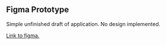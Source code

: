 ## Figma Prototype
Simple unfinished draft of application. No design implemented.

[Link to figma.](https://www.figma.com/proto/8nvg9ilsqJWq8sFa9suR9q/Bouvet-Asset-Hub?node-id=2%3A3&scaling=min-zoom&page-id=0%3A1&starting-point-node-id=2%3A3)
